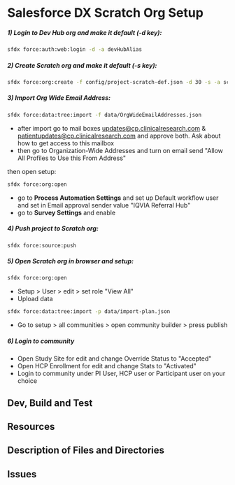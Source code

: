 # Salesforce DX Scratch Org Setup 

##### 1) Login to Dev Hub org and make it default (-d key):

```sh
sfdx force:auth:web:login -d -a devHubAlias
```

##### 2) Create Scratch org and make it default (-s key):

```sh
sfdx force:org:create -f config/project-scratch-def.json -d 30 -s -a scratchOrgAlias
```

##### 3) Import Org Wide Email Address:

```sh
sfdx force:data:tree:import -f data/OrgWideEmailAddresses.json
```
- after import go to mail boxes updates@cp.clinicalresearch.com & patientupdates@cp.clinicalresearch.com and approve both. Ask about how to get access to this mailbox
- then go to Organization-Wide Addresses and turn on email send "Allow All Profiles to Use this From Address"

then open setup:

```sh
sfdx force:org:open
```

- go to **Process Automation Settings** and set up Default workflow user and set in Email approval sender value "IQVIA Referral Hub"
- go to **Survey Settings** and enable 

##### 4) Push project to Scratch org:

```sh
sfdx force:source:push
```

##### 5) Open Scratch org in browser and setup:

```sh
sfdx force:org:open
```

- Setup > User > edit > set role "View All" 
- Upload data

```sh
sfdx force:data:tree:import -p data/import-plan.json
```

- Go to setup > all communities > open community builder > press publish

##### 6) Login to community

- Open Study Site for edit and change Override Status to "Accepted" 
- Open HCP Enrollment for edit and change Stats to "Activated" 
- Login to community under PI User, HCP user or Participant user on your choice 


## Dev, Build and Test


## Resources


## Description of Files and Directories


## Issues


